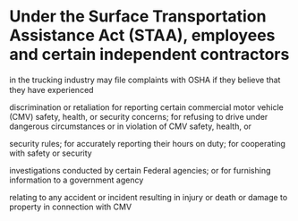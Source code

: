 # Under the Surface Transportation Assistance Act (STAA), employees and certain independent contractors

in the trucking industry may ﬁle complaints with OSHA if they believe that they have experienced

discrimination or retaliation for reporting certain commercial motor vehicle (CMV) safety, health, or security concerns; for refusing to drive under dangerous circumstances or in violation of CMV safety, health, or

security rules; for accurately reporting their hours on duty; for cooperating with safety or security

investigations conducted by certain Federal agencies; or for furnishing information to a government agency

relating to any accident or incident resulting in injury or death or damage to property in connection with CMV